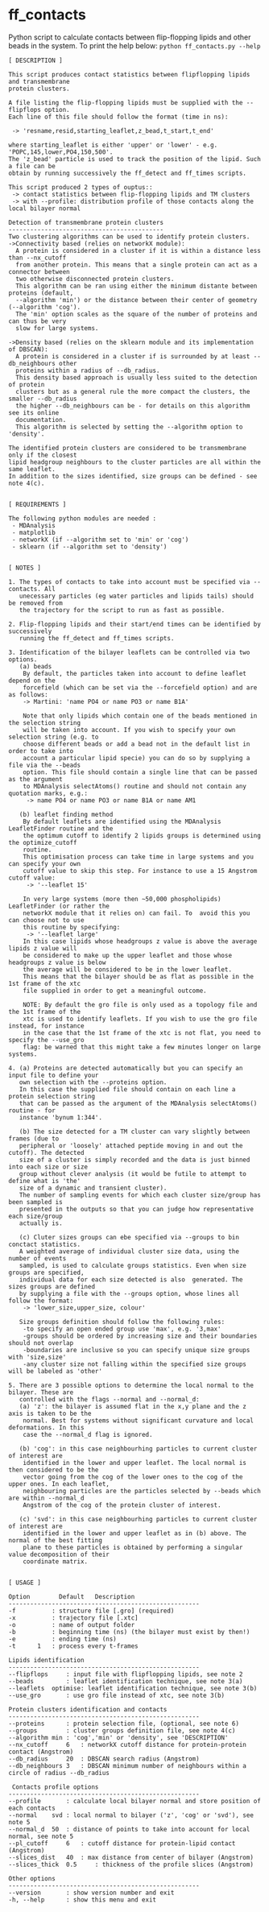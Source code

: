 # ff_contacts
Python script to calculate contacts between flip-flopping lipids and other beads in the system.
To print the help below:
```python ff_contacts.py --help```

```
[ DESCRIPTION ]

This script produces contact statistics between flipflopping lipids and transmembrane
protein clusters.

A file listing the flip-flopping lipids must be supplied with the --flipflops option.
Each line of this file should follow the format (time in ns):

 -> 'resname,resid,starting_leaflet,z_bead,t_start,t_end'

where starting_leaflet is either 'upper' or 'lower' - e.g. 'POPC,145,lower,PO4,150,500'.
The 'z_bead' particle is used to track the position of the lipid. Such a file can be
obtain by running successively the ff_detect and ff_times scripts.

This script produced 2 types of ouptus::
 -> contact statistics between flip-flopping lipids and TM clusters
 -> with --profile: distribution profile of those contacts along the local bilayer normal

Detection of transmembrane protein clusters
-------------------------------------------
Two clustering algorithms can be used to identify protein clusters.
->Connectivity based (relies on networkX module):
  A protein is considered in a cluster if it is within a distance less than --nx_cutoff
  from another protein. This means that a single protein can act as a connector between
  two otherwise disconnected protein clusters.
  This algorithm can be ran using either the minimum distante between proteins (default, 
  --algorithm 'min') or the distance between their center of geometry (--algorithm 'cog').
  The 'min' option scales as the square of the number of proteins and can thus be very
  slow for large systems.

->Density based (relies on the sklearn module and its implementation of DBSCAN):
  A protein is considered in a cluster if is surrounded by at least --db_neighbours other
  proteins within a radius of --db_radius.
  This density based approach is usually less suited to the detection of protein
  clusters but as a general rule the more compact the clusters, the smaller --db_radius
  the higher --db_neighbours can be - for details on this algorithm see its online
  documentation.
  This algorithm is selected by setting the --algorithm option to 'density'.

The identified protein clusters are considered to be transmembrane only if the closest
lipid headgroup neighbours to the cluster particles are all within the same leaflet.
In addition to the sizes identified, size groups can be defined - see note 4(c).


[ REQUIREMENTS ]

The following python modules are needed :
 - MDAnalysis
 - matplotlib
 - networkX (if --algorithm set to 'min' or 'cog')
 - sklearn (if --algorithm set to 'density')


[ NOTES ]

1. The types of contacts to take into account must be specified via --contacts. All
   unecessary particles (eg water particles and lipids tails) should be removed from
   the trajectory for the script to run as fast as possible.

2. Flip-flopping lipids and their start/end times can be identified by successively
   running the ff_detect and ff_times scripts.

3. Identification of the bilayer leaflets can be controlled via two options.
   (a) beads
    By default, the particles taken into account to define leaflet depend on the
    forcefield (which can be set via the --forcefield option) and are as follows:
    -> Martini: 'name PO4 or name PO3 or name B1A'
   
    Note that only lipids which contain one of the beads mentioned in the selection string
    will be taken into account. If you wish to specify your own selection string (e.g. to
    choose different beads or add a bead not in the default list in order to take into
    account a particular lipid specie) you can do so by supplying a file via the --beads
    option. This file should contain a single line that can be passed as the argument
    to MDAnalysis selectAtoms() routine and should not contain any quotation marks, e.g.:
     -> name PO4 or name PO3 or name B1A or name AM1
        
   (b) leaflet finding method
    By default leaflets are identified using the MDAnalysis LeafletFinder routine and the
    the optimum cutoff to identify 2 lipids groups is determined using the optimize_cutoff
    routine.
    This optimisation process can take time in large systems and you can specify your own
    cutoff value to skip this step. For instance to use a 15 Angstrom cutoff value:
     -> '--leaflet 15'
   
    In very large systems (more then ~50,000 phospholipids) LeafletFinder (or rather the
    networkX module that it relies on) can fail. To  avoid this you can choose not to use
    this routine by specifying:
     -> '--leaflet large'
    In this case lipids whose headgroups z value is above the average lipids z value will
    be considered to make up the upper leaflet and those whose headgroups z value is below
    the average will be considered to be in the lower leaflet.
    This means that the bilayer should be as flat as possible in the 1st frame of the xtc
    file supplied in order to get a meaningful outcome. 

	NOTE: By default the gro file is only used as a topology file and the 1st frame of the
	xtc is used to identify leaflets. If you wish to use the gro file instead, for instance
	in the case that the 1st frame of the xtc is not flat, you need to specify the --use_gro
	flag: be warned that this might take a few minutes longer on large systems.

4. (a) Proteins are detected automatically but you can specify an input file to define your
   own selection with the --proteins option.
   In this case the supplied file should contain on each line a protein selection string
   that can be passed as the argument of the MDAnalysis selectAtoms() routine - for 
   instance 'bynum 1:344'.

   (b) The size detected for a TM cluster can vary slightly between frames (due to
   peripheral or 'loosely' attached peptide moving in and out the cutoff). The detected
   size of a cluster is simply recorded and the data is just binned into each size or size
   group without clever analysis (it would be futile to attempt to define what is 'the'
   size of a dynamic and transient cluster).
   The number of sampling events for which each cluster size/group has been sampled is
   presented in the outputs so that you can judge how representative each size/group
   actually is.

   (c) Cluter sizes groups can ebe specified via --groups to bin conctact statistics.
   A weighted average of individual cluster size data, using the number of events
   sampled, is used to calculate groups statistics. Even when size groups are specified,
   individual data for each size detected is also  generated. The sizes groups are defined
   by supplying a file with the --groups option, whose lines all follow the format:
    -> 'lower_size,upper_size, colour'

   Size groups definition should follow the following rules:
    -to specify an open ended group use 'max', e.g. '3,max'
    -groups should be ordered by increasing size and their boundaries should not overlap
    -boundaries are inclusive so you can specify unique size groups with 'size,size'
    -any cluster size not falling within the specified size groups will be labeled as 'other'

5. There are 3 possible options to determine the local normal to the bilayer. These are
   controlled with the flags --normal and --normal_d:
   (a) 'z': the bilayer is assumed flat in the x,y plane and the z axis is taken to be the
    normal. Best for systems without significant curvature and local deformations. In this
    case the --normal_d flag is ignored.

   (b) 'cog': in this case neighbourhing particles to current cluster of interest are
    identified in the lower and upper leaflet. The local normal is then considered to be the
    vector going from the cog of the lower ones to the cog of the upper ones. In each leaflet,
    neighbouring particles are the particles selected by --beads which are within --normal_d
    Angstrom of the cog of the protein cluster of interest.

   (c) 'svd': in this case neighbourhing particles to current cluster of interest are
    identified in the lower and upper leaflet as in (b) above. The normal of the best fitting
    plane to these particles is obtained by performing a singular value decomposition of their
    coordinate matrix.


[ USAGE ]
	
Option	      Default  	Description                    
-----------------------------------------------------
-f			: structure file [.gro] (required)
-x			: trajectory file [.xtc]
-o			: name of output folder
-b			: beginning time (ns) (the bilayer must exist by then!)
-e			: ending time (ns)	
-t 		1	: process every t-frames

Lipids identification  
-----------------------------------------------------
--flipflops		: input file with flipflopping lipids, see note 2
--beads			: leaflet identification technique, see note 3(a)
--leaflets	optimise: leaflet identification technique, see note 3(b)
--use_gro		: use gro file instead of xtc, see note 3(b)

Protein clusters identification and contacts
-----------------------------------------------------
--proteins		: protein selection file, (optional, see note 6)
--groups		: cluster groups definition file, see note 4(c)
--algorithm	min	: 'cog','min' or 'density', see 'DESCRIPTION'
--nx_cutoff 	6	: networkX cutoff distance for protein-protein contact (Angstrom)
--db_radius 	20	: DBSCAN search radius (Angstrom)
--db_neighbours	3	: DBSCAN minimum number of neighbours within a circle of radius --db_radius	

 Contacts profile options
-----------------------------------------------------
--profile 		: calculate local bilayer normal and store position of each contacts
--normal	svd	: local normal to bilayer ('z', 'cog' or 'svd'), see note 5
--normal_d	50	: distance of points to take into account for local normal, see note 5
--pl_cutoff 	6	: cutoff distance for protein-lipid contact (Angstrom)
--slices_dist	40 	: max distance from center of bilayer (Angstrom)
--slices_thick	0.5 	: thickness of the profile slices (Angstrom)
 
Other options
-----------------------------------------------------
--version		: show version number and exit
-h, --help		: show this menu and exit
```

